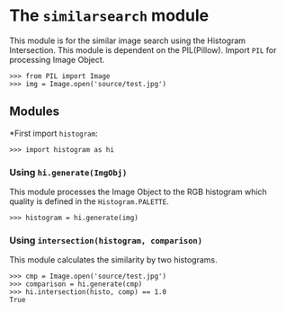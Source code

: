 # The `similarsearch` module

This module is for the similar image search using the Histogram Intersection.
This module is dependent on the PIL(Pillow). Import `PIL` for processing Image
Object.

    >>> from PIL import Image
    >>> img = Image.open('source/test.jpg')


## Modules

*First import `histogram`:

    >>> import histogram as hi


### Using `hi.generate(ImgObj)`

This module processes the Image Object to the RGB histogram which quality is
defined in the `Histogram.PALETTE`.

    >>> histogram = hi.generate(img)


### Using `intersection(histogram, comparison)`

This module calculates the similarity by two histograms.

    >>> cmp = Image.open('source/test.jpg')
    >>> comparison = hi.generate(cmp)
    >>> hi.intersection(histo, comp) == 1.0
    True
